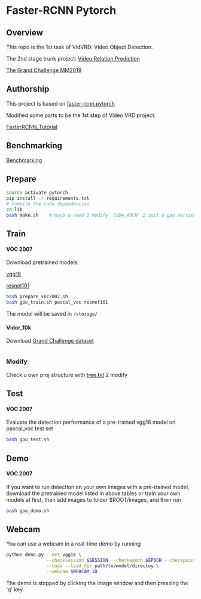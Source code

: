 # Faster-RCNN Pytorch

## Overview

This repo is the 1st task of VidVRD: Video Object Detection.

The 2nd stage trunk project: [Video Relation Prediction](https://github.com/Daviddddl/I3D_pytorch.git)

[The Grand Challenge MM2019](http://lms.comp.nus.edu.sg/research/dataset.html) 

## Authorship

This project is based on [faster-rcnn.pytorch](https://github.com/jwyang/faster-rcnn.pytorch)

Modified some parts to be the 1st step of Video VRD project.

[FasterRCNN_Tutorial](http://www.telesens.co/2018/03/11/object-detection-and-classification-using-r-cnns/)

## Benchmarking
[Benchmarking](https://github.com/jwyang/faster-rcnn.pytorch)

## Prepare
```bash
source activate pytorch
pip install -r requirements.txt
# Compile the cuda dependencies
cd lib
bash make.sh    # mayb u need 2 modify 'CUDA_ARCH' 2 suit u gpu version 

```
## Train
#### VOC 2007
Download pretrained models:

[vgg16](https://drive.google.com/open?id=1Jg2G8LM3NMSZJovioVIynqDKrEBhVGsR)

[resnet101](https://drive.google.com/open?id=1i-o5YeRjiAeQPAR7EbHrnKQjvlu4nZGD)

```bash
bash prepare_voc2007.sh
bash gpu_train.sh pascal_voc resnet101

```
The model will be saved in ``/storage/``


#### Vidor_10k
Download [Grand Challenge dataset](http://lms.comp.nus.edu.sg/research/dataset.html)

```bash

```

### Modify
Check u own proj structure with [tree.txt](tree.txt) 2 modify


## Test
#### VOC 2007
Evaluate the detection performance of a pre-trained vgg16 model on pascal_voc test set

```bash
bash gpu_test.sh
```

## Demo
#### VOC 2007
If you want to run detection on your own images with a pre-trained model, download the pretrained model listed in above tables or train your own models at first, then add images to folder $ROOT/images, and then run
```bash
bash gpu_demo.sh
```

## Webcam
You can use a webcam in a real-time demo by running
```bash
python demo.py --net vgg16 \
               --checksession $SESSION --checkepoch $EPOCH --checkpoint $CHECKPOINT \
               --cuda --load_dir path/to/model/directoy \
               --webcam $WEBCAM_ID
```
The demo is stopped by clicking the image window and then pressing the 'q' key.